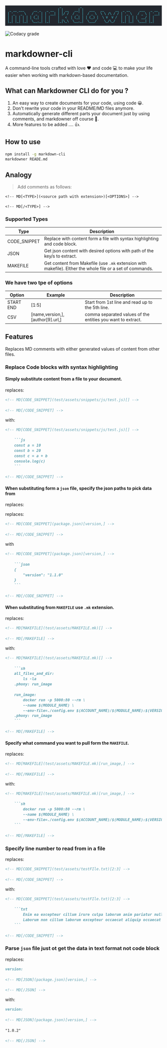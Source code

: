 ![logo](assets/logo.png)

![Codacy grade](https://img.shields.io/codacy/grade/a68f6282624d4ac4ba8936fcfe41fdda?style=for-the-badge)

# markdowner-cli

A command-line tools crafted with love ❤️ and code 💻 to make your life easier when working with markdown-based documentation.

## What can Markdowner CLI do for you ?

1.  An easy way to create documents for your code, using code 😀.
2.  Don't rewrite your code in your README/MD files anymore.
3.  Automatically generate different parts your document just by using comments, and markdowner off course 🤪.
4.  More features to be added .... 👍.

## How to use

```sh
npm install -g markdown-cli
markdowner READE.md
```

## Analogy

> Add comments as follows:

    <!-- MD[<TYPE>](<source path with extension>)[<OPTIONS>] -->

    <!-- MD[/<TYPE>] -->

### Supported Types

| Type         | Description                                                                                                |
| ------------ | ---------------------------------------------------------------------------------------------------------- |
| CODE_SNIPPET | Replace with content form a file with syntax highlighting and code block.                                  |
| JSON         | Get json content with desired options with path of the key/s to extract.                                   |
| MAKEFILE     | Get content from Makefile (use `.mk` extension with makefile). EIther the whole file or a set of commands. |

### We have two tpe of options

| Option    | Example                            | Description                                                 |
| --------- | ---------------------------------- | ----------------------------------------------------------- |
| START END | [1:5]                              | Start from 1st line and read up to the 5th line.            |
| CSV       | [name,version,], \[author[9].url,] | comma separated values of the entities you want to extract. |

## Features

Replaces MD comments with either generated values of content from other files.

### Replace Code blocks with syntax highlighting

#### Simply substitute content from a file to your document.

replaces:

```md
<!-- MD[CODE_SNIPPET](test/assets/snippets/js/test.js)[] -->

<!-- MD[/CODE_SNIPPET] -->
```

with:

````md
<!-- MD[CODE_SNIPPET](test/assets/snippets/js/test.js)[] -->

    ```js
    const a = 10
    const b = 20
    const c = a + b
    console.log(c)
    ```

<!-- MD[/CODE_SNIPPET] -->
````

#### When substituting form a `json` file, specify the json paths to pick data from

replaces:

replaces:

```md
<!-- MD[CODE_SNIPPET](package.json)[version,] -->

<!-- MD[/CODE_SNIPPET] -->
```

with

````md
<!-- MD[CODE_SNIPPET](package.json)[version,] -->

    ```json
    {
        "version": "1.1.0"
    }
    ```

<!-- MD[/CODE_SNIPPET] -->
````

#### When substituting from `MAKEFILE` use `.mk` extension.

replaces:

```md
<!-- MD[MAKEFILE](test/assets/MAKEFILE.mk)[] -->

<!-- MD[/MAKEFILE] -->
```

with:

````md
<!-- MD[MAKEFILE](test/assets/MAKEFILE.mk)[] -->

    ```sh
    all_files_and_dir:
        ls -la
    .phony: run_image

    run_image:
        docker run -p 5000:80 --rm \
        --name $(MODULE_NAME) \
        --env-file=./config.env $(ACCOUNT_NAME)/$(MODULE_NAME):$(VERSION_TAG)
    .phony: run_image
    ```

<!-- MD[/MAKEFILE] -->
````

#### Specify what command you want to pull form the `MAKEFILE`.

replaces:

```md
<!-- MD[MAKEFILE](test/assets/MAKEFILE.mk)[run_image,] -->

<!-- MD[/MAKEFILE] -->
```

with:

````md
<!-- MD[MAKEFILE](test/assets/MAKEFILE.mk)[run_image,] -->

    ```sh
        docker run -p 5000:80 --rm \
        --name $(MODULE_NAME) \
        --env-file=./config.env $(ACCOUNT_NAME)/$(MODULE_NAME):$(VERSION_TAG)
    ```

<!-- MD[/MAKEFILE] -->
````

### Specify line number to read from in a file

replaces:

```md
<!-- MD[CODE_SNIPPET](test/assets/testFIle.txt)[2:3] -->

<!-- MD[/CODE_SNIPPET] -->
```

with:

````md
<!-- MD[CODE_SNIPPET](test/assets/testFIle.txt)[2:3] -->

    ```txt
        Enim ea excepteur cillum irure culpa laborum anim pariatur nulla Lorem.
        Laborum non cillum laborum excepteur occaecat aliquip occaecat ipsum irure in reprehenderit sunt proident.
    ```

<!-- MD[/CODE_SNIPPET] -->
````

### Parse `json` file just ot get the data in text format not code block

replaces:

```md
version:

<!-- MD[JSON](package.json)[version,] -->

<!-- MD[/JSON] -->
```

with:

```md
version:

<!-- MD[JSON](package.json)[version,] -->

"1.0.2"

<!-- MD[/JSON] -->
```

